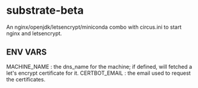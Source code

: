 # substrate-beta
An nginx/openjdk/letsencrypt/miniconda combo with circus.ini to start nginx and letsencrypt.

## ENV VARS

MACHINE_NAME  : the dns_name for the machine; if defined, will fetched a let's encrypt certificate for it.
CERTBOT_EMAIL : the email used to request the certificates.
 